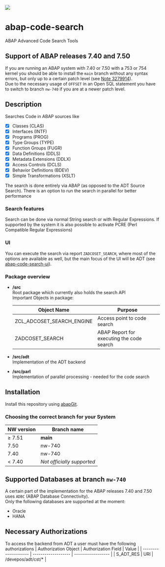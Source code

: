 ![](https://img.shields.io/badge/ABAP-v7.40+-green)

# abap-code-search

ABAP Advanced Code Search Tools

## Support of ABAP releases 7.40 and 7.50

If you are running an ABAP system with 7.40 or 7.50 with a 753 or 754 kernel you should be able to install the `main` branch without any syntax errors, but only up to a certain patch level (see [Note 3279914](https://launchpad.support.sap.com/#/notes/3279914)).  
Due to the necessary usage of `OFFSET` in an Open SQL statement you have to switch to branch `nw-740` if you are at a newer patch level.  

## Description

Searches Code in ABAP sources like

- [X] Classes (CLAS)
- [X] Interfaces (INTF)
- [X] Programs (PROG)
- [X] Type Groups (TYPE)
- [X] Function Groups (FUGR)
- [X] Data Definitions (DDLS)
- [X] Metadata Extensions (DDLX)
- [X] Access Controls (DCLS)
- [X] Behavior Definitions (BDEV)
- [X] Simple Transformations (XSLT)

The search is done entirely via ABAP (as opposed to the ADT Source Search). There is an option to run the search in parallel for better performance

### Search features

Search can be done via normal String search or with Regular Expressions. If supported by the system it is also possible to activate PCRE (Perl Compatible Regular Expressions)

### UI

You can execute the search via report `ZADCOSET_SEARCH`, where most of the options are available as well, but the main focus of the UI will be ADT (see [abap-code-search-ui](http://github.com/stockbal/abap-code-search-ui)).

### Package overview

- **/src**  
  Root package which currently also holds the search API  
  Important Objects in package:
  
  | Object Name               | Purpose                                   |
  | ------------------------- | ----------------------------------------- |
  | ZCL_ADCOSET_SEARCH_ENGINE | Access point to code search               |
  | ZADCOSET_SEARCH           | ABAP Report for executing the code search |
  
- **/src/adt**  
  Implementation of the ADT backend
  
- **/src/parl**  
  Implementation of parallel processing - needed for the code search

## Installation

Install this repository using [abapGit](https://github.com/abapGit/abapGit#abapgit).

### Choosing the correct branch for your System

| NW version   | Branch name                |
| ------------ | -------------------------- |
| &#8805; 7.51 | **main**                   |
| 7.50         | nw-740                     |
| 7.40         | nw-740                     |
| < 7.40       | *Not officially supported* |

## Supported Databases at branch `nw-740`

A certain part of the implementation for the ABAP releases 7.40 and 7.50 uses `ADBC` (ABAP Database Connectivity).  
Only the following databases are supported at the moment:

- Oracle
- HANA

## Necessary Authorizations

To access the backend from ADT a user must have the following authorizations
| Authorization Object | Authorization Field | Value              |
| -------------------- | ------------------- | ------------------ |
| S_ADT_RES            | URI                 | /devepos/adt/cst/* |
